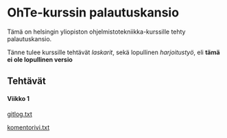 # OhTe-kurssin palautuskansio

Tämä on helsingin yliopiston ohjelmistotekniikka-kurssille tehty palautuskansio.

Tänne tulee kurssille tehtävät *laskarit*, sekä lopullinen *harjoitustyö*, eli **tämä ei ole lopullinen versio**

## Tehtävät

#### Viikko 1

[gitlog.txt](laskarit/viikko1/gitlog.txt)

[komentorivi.txt](laskarit/viikko1/komentorivi.txt)
